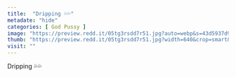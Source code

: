 ```yaml
---
title:  "Dripping 💦💦"
metadate: "hide"
categories: [ God Pussy ]
image: "https://preview.redd.it/05tg3rsdd7r51.jpg?auto=webp&s=43d5937d964b7ee3448b495b1cd0b4555ca67736"
thumb: "https://preview.redd.it/05tg3rsdd7r51.jpg?width=640&crop=smart&auto=webp&s=6769340b0b30f0b7958ebf5af52976911da01a43"
visit: ""
---
```

Dripping 💦💦

